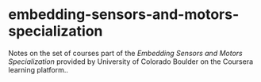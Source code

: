 # embedding-sensors-and-motors-specialization
Notes on the set of courses part of the *Embedding Sensors and Motors Specialization* provided by University of Colorado Boulder on the Coursera learning platform..  
